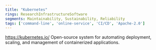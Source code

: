```yaml
---
title: "Kubernetes"
rings: ResearchInfrastructureSoftware
segments: Maintainability, Sustainability, Reliability
tags: ['command-line', 'online-service', 'CI/CD', 'Apache-2.0']
---
```

https://kubernetes.io/
Open-source system for automating deployment, scaling, and management of containerized applications.
